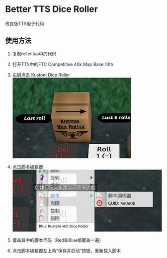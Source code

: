 # Better TTS Dice Roller
 改良版TTS骰子代码



## 使用方法

1. 复制roller.lua中的代码

2. 打开TTS中的FTC Competitive 40k Map Base 10th

3. 右键点击 Kustom Dice Roller
   ![image-20250104220311809](https://github.com/WhiteKame/Better-TTS-Dice-Roller/blob/main/readme/image-20250104220311809.png)

4. 点击脚本编辑器
   ![image-20250104220354431](https://github.com/WhiteKame/Better-TTS-Dice-Roller/blob/main/readme/image-20250104220354431.png)

5. 覆盖其中的脚本代码（Red和Blue都覆盖一遍）

6. 点击脚本编辑器左上角”保存并启动“按钮，重新载入脚本

   
